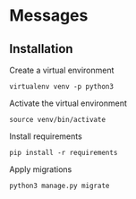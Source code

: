 # Messages

## Installation

Create a virtual environment

```virtualenv venv -p python3```

Activate the virtual environment

```source venv/bin/activate```

Install requirements

```pip install -r requirements```

Apply migrations

```python3 manage.py migrate```
